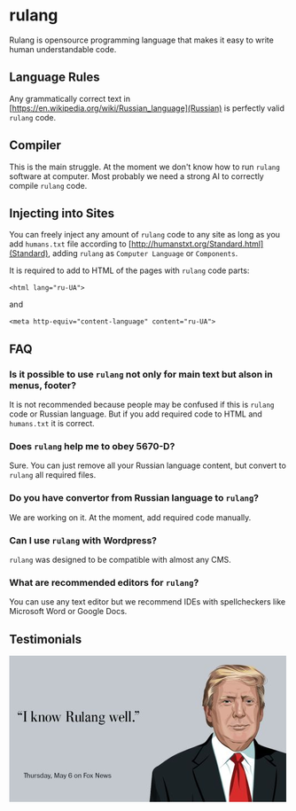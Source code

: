 # rulang

Rulang is opensource programming language that makes it easy to write human understandable code.

## Language Rules

Any grammatically correct text in [https://en.wikipedia.org/wiki/Russian_language](Russian) is perfectly valid
`rulang` code.

## Compiler

This is the main struggle. At the moment we don't know how to run `rulang` software at computer. Most probably
we need a strong AI to correctly compile `rulang` code.

## Injecting into Sites

You can freely inject any amount of `rulang` code to any site as long as you add `humans.txt` file according to
[http://humanstxt.org/Standard.html](Standard), adding `rulang` as `Computer Language` or `Components`.

It is required to add to HTML of the pages with `rulang` code parts:

```
<html lang="ru-UA">
```

and

```
<meta http-equiv="content-language" content="ru-UA">
```

## FAQ

### Is it possible to use `rulang` not only for main text but alson in menus, footer?

It is not recommended because people may be confused if this is `rulang` code or Russian language. But if you add
required code to HTML and `humans.txt` it is correct.

### Does `rulang` help me to obey 5670-D?

Sure. You can just remove all your Russian language content, but convert to `rulang` all required files.

### Do you have convertor from Russian language to `rulang`?

We are working on it. At the moment, add required code manually.

### Can I use `rulang` with Wordpress?

`rulang` was designed to be compatible with almost any CMS.

### What are recommended editors for `rulang`?

You can use any text editor but we recommend IDEs with spellcheckers like Microsoft Word or Google Docs.

## Testimonials

![Testimonial](./doc/testimonial.jpg)
